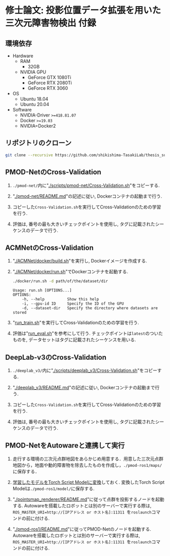 # 修士論文: 投影位置データ拡張を用いた三次元障害物検出 付録

## 環境依存

- Hardware
  - RAM
    - 32GB
  - NVIDIA GPU
    - GeForce GTX 1080Ti
    - GeForce RTX 2080Ti
    - GeForce RTX 3060
- OS
  - Ubuntu 18.04
  - Ubuntu 20.04
- Software
  - NVIDIA-Driver `>=418.81.07`
  - Docker `>=19.03`
  - NVIDIA=Docker2

## リポジトリのクローン

```bash
git clone --recursive https://github.com/shikishima-TasakiLab/thesis_supplement.git
```

## PMOD-NetのCross-Validation

1. `./pmod-net/`内に"[./scripts/pmod-net/Cross-Validation.sh](./scripts/pmod-net/Cross-Validation.sh)"をコピーする.

1. "[./pmod-net/README.md](https://github.com/shikishima-TasakiLab/pmod-net/blob/main/README.md)"の記述に従い, Dockerコンテナの起動まで行う.

1. コピーした`Cross-Validation.sh`を実行してCross-Validationのための学習を行う.

1. 評価は, 番号の最も大きいチェックポイントを使用し, タグに記載されたシーケンスのデータで行う.

## ACMNetのCross-Validation

1. "[./ACMNet/docker/build.sh](https://github.com/shikishima-TasakiLab/ACMNet/blob/master/docker/build.sh)"を実行し, Dockerイメージを作成する.

1. "[./ACMNet/docker/run.sh](https://github.com/shikishima-TasakiLab/ACMNet/blob/master/docker/run.sh)"でDockerコンテナを起動する.

    ```bash
    ./docker/run.sh -d path/of/the/dataset/dir
    ```
    ```
    Usage: run.sh [OPTIONS...]
    OPTIONS:
        -h, --help          Show this help
        -i, --gpu-id ID     Specify the ID of the GPU
        -d, --dataset-dir   Specify the directory where datasets are stored
    ```

1. "[run_train.sh](https://github.com/shikishima-TasakiLab/ACMNet/blob/master/run_train.sh)"を実行してCross-Validationのための学習を行う.

1. 評価は"[run_eval.sh](https://github.com/shikishima-TasakiLab/ACMNet/blob/master/run_eval.sh)"を参考にして行う. チェックポイントは`latest`のついたものを, データセットはタグに記載されたシーケンスを用いる.

## DeepLab-v3のCross-Validation

1. `./deeplab_v3/`内に"[./scripts/deeplab_v3/Cross-Validation.sh](./scripts/deeplab_v3/Cross-Validation.sh)"をコピーする.

1. "[./deeplab_v3/README.md](https://github.com/shikishima-TasakiLab/deeplab_v3/blob/master/README.md)"の記述に従い, Dockerコンテナの起動まで行う.

1. コピーした`Cross-Validation.sh`を実行してCross-Validationのための学習を行う.

1. 評価は, 番号の最も大きいチェックポイントを使用し, タグに記載されたシーケンスのデータで行う.

## PMOD-NetをAutowareと連携して実行

1. 走行する環境の三次元点群地図をあらかじめ用意する．用意した三次元点群地図から，地面や動的障害物を除去したものを作成し，`./pmod-ros1/maps/`に保存する．

1. [学習したモデルをTorch Script Modelに変換](https://github.com/shikishima-TasakiLab/pmod-net/blob/main/README.md#checkpoint-pth--torch-script-model-pt)しておく. 変換したTorch Script Modelは`./pmod-ros1/model/`に保存する.

1. "[./pointsmap_renderer/README.md](https://github.com/shikishima-TasakiLab/pointsmap_renderer/blob/main/README.md)"に従って点群を投影するノードを起動する. Autowareを搭載したロボットとは別のサーバーで実行する際は, `ROS_MASTER_URI=http://[IPアドレス or ホスト名]:11311 `を`roslaunch`コマンドの前に付ける.

1. "[./pmod-ros1/README.md](https://github.com/shikishima-TasakiLab/pmod-ros1/blob/main/README.md)"に従ってPMOD-Netのノードを起動する. Autowareを搭載したロボットとは別のサーバーで実行する際は, `ROS_MASTER_URI=http://[IPアドレス or ホスト名]:11311 `を`roslaunch`コマンドの前に付ける.
